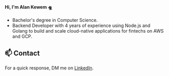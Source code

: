 #### Hi, I'm Alan Kewem 🛸

- Bachelor's degree in Computer Science.
- Backend Developer with 4 years of experience using Node.js and Golang to build and scale cloud-native applications for fintechs on AWS and GCP.

## 📫 Contact

For a quick response, DM me on [LinkedIn](https://www.linkedin.com/in/alankewem).

